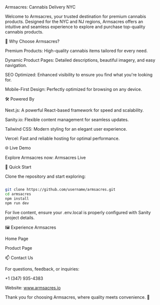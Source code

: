 Armsacres: Cannabis Delivery NYC

Welcome to Armsacres, your trusted destination for premium cannabis products. Designed for the NYC and NJ regions, Armsacres offers an intuitive and seamless experience to explore and purchase top-quality cannabis products.

🌟 Why Choose Armsacres?

Premium Products: High-quality cannabis items tailored for every need.

Dynamic Product Pages: Detailed descriptions, beautiful imagery, and easy navigation.

SEO Optimized: Enhanced visibility to ensure you find what you're looking for.

Mobile-First Design: Perfectly optimized for browsing on any device.

🛠️ Powered By

Next.js: A powerful React-based framework for speed and scalability.

Sanity.io: Flexible content management for seamless updates.

Tailwind CSS: Modern styling for an elegant user experience.

Vercel: Fast and reliable hosting for optimal performance.

🌐 Live Demo

Explore Armsacres now: Armsacres Live

🚀 Quick Start

Clone the repository and start exploring:
```bash

git clone https://github.com/username/armsacres.git
cd armsacres
npm install
npm run dev
```
For live content, ensure your .env.local is properly configured with Sanity project details.

🖼️ Experience Armsacres

Home Page



Product Page



📫 Contact Us

For questions, feedback, or inquiries:

+1 (347) 935-4383

Website: www.armsacres.io

Thank you for choosing Armsacres, where quality meets convenience. 🌿
